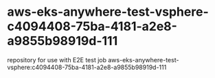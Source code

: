 # aws-eks-anywhere-test-vsphere-c4094408-75ba-4181-a2e8-a9855b98919d-111
repository for use with E2E test job aws-eks-anywhere-test-vsphere:c4094408-75ba-4181-a2e8-a9855b98919d-111

